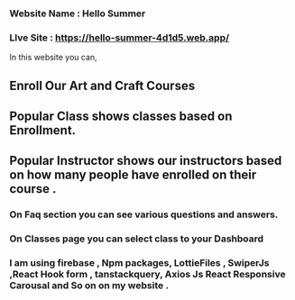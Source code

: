 ### Website Name : Hello Summer 
### LIve Site : https://hello-summer-4d1d5.web.app/
 In this website you can,
 ## Enroll Our Art and Craft Courses
 ## Popular Class shows classes based on  Enrollment.
 ## Popular Instructor shows our instructors based on  how many people have enrolled on their course .
 ### On Faq section you can see various questions and answers.
 ### On Classes page you can select class to your Dashboard


  ### I am using firebase , Npm packages, LottieFiles , SwiperJs ,React Hook form , tanstackquery, Axios Js React Responsive Carousal and So on on my website .
